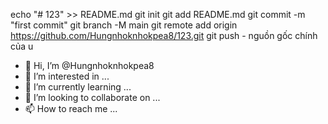 echo "# 123" >> README.md 
git init 
git add README.md 
git commit -m "first commit" 
git branch -M main 
git remote add origin https://github.com/Hungnhoknhokpea8/123.git
 git push - nguồn gốc chính của u
- 👋 Hi, I’m @Hungnhoknhokpea8
- 👀 I’m interested in ...
- 🌱 I’m currently learning ...
- 💞️ I’m looking to collaborate on ...
- 📫 How to reach me ...

<!---
Hungnhoknhokpea8/Hungnhoknhokpea8 is a ✨ special ✨ repository 
